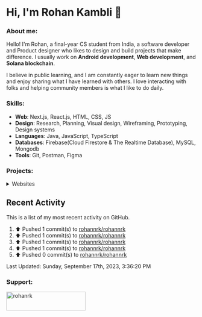 # Hi, I'm Rohan Kambli 👋

###  About me:
Hello! I'm Rohan, a final-year CS student from India, a software developer and Product designer who likes to design and build projects that make difference.
I usually work on **Android development**, **Web development**, and **Solana blockchain**.

I believe in public learning, and I am constantly eager to learn new things and enjoy sharing what I have learned with others. I love interacting with folks and helping community members is what I like to do daily.

### Skills:

- **Web**: Next.js, React.js, HTML, CSS, JS
- **Design**: Research, Planning, Visual design, Wireframing, Prototyping, Design systems
- **Languages**: Java, JavaScript, TypeScript
- **Databases**: Firebase(Cloud Firestore & The Realtime Database), MySQL, Mongodb
- **Tools**: Git, Postman, Figma

### Projects:


<!-- Websites -->

<details>
<summary>Websites</summary>

Web Site | Front End | Source Code | Live Demo
-------- | --------- | :-------: | :--:
Dev Portfolio | Next.js, TS, HTML, CSS | [Repo](https://github.com/rohannrk/dev-site) | [Link](https://devr-site.vercel.app/)
Linkcollect | Next.js, JS, Tailwind CSS, HTML | [Repo](https://github.com/rohannrk/Linkcollect-Frontend) | [Link](https://linkcollect.io//)
Airbnb-clone | Next.js, TS, Tailwind CSS, HTML | [Repo](https://github.com/rohannrk/airbnb) | [Link](https://propertyrental-a9edyimfl-rohannrk.vercel.app/)
Discord-clone | Next JS, TS, SQL | [Repo](https://github.com/rohannrk/discord-clone)| soon
</details>


## Recent Activity

This is a list of my most recent activity on GitHub.

<!--RECENT_ACTIVITY:start-->
1. ⬆️ Pushed 1 commit(s) to [rohannrk/rohannrk](https://github.com/rohannrk/rohannrk)<br>
2. ⬆️ Pushed 1 commit(s) to [rohannrk/rohannrk](https://github.com/rohannrk/rohannrk)<br>
3. ⬆️ Pushed 1 commit(s) to [rohannrk/rohannrk](https://github.com/rohannrk/rohannrk)<br>
4. ⬆️ Pushed 1 commit(s) to [rohannrk/rohannrk](https://github.com/rohannrk/rohannrk)<br>
5. ⬆️ Pushed 0 commit(s) to [rohannrk/rohannrk](https://github.com/rohannrk/rohannrk)<br>
<!--RECENT_ACTIVITY:end-->

<!--RECENT_ACTIVITY:last_update-->
Last Updated: Sunday, September 17th, 2023, 3:36:20 PM
<!--RECENT_ACTIVITY:last_update_end-->
  
<h3 align="left">Support:</h3>
<p><a href="https://www.buymeacoffee.com/rohanrk"> <img align="left" src="https://cdn.buymeacoffee.com/buttons/v2/default-yellow.png" height="50" width="210" alt="rohanrk" /></a></p><br><br>